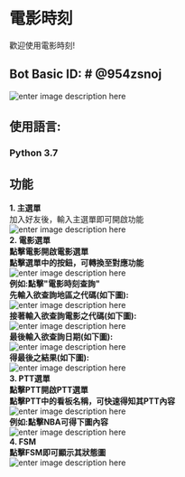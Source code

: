 # 電影時刻
 歡迎使用電影時刻!
 ##  Bot Basic ID: # @954zsnoj
 ![enter image description here](https://i.imgur.com/wlhAijQ.png)
## 使用語言:
### Python 3.7
##  功能
 **1. 主選單** <br> 
 加入好友後，輸入主選單即可開啟功能 <br> 
![enter image description here](https://i.imgur.com/SQPZCIe.png) <br> 
 **2. 電影選單**<br> 
 **點擊電影開啟電影選單** <br> 
 **點擊選單中的按鈕，可轉換至對應功能** <br> 
 ![enter image description here](https://i.imgur.com/IKwizdM.png) <br> 
 **例如:點擊"電影時刻查詢"** <br> 
 **先輸入欲查詢地區之代碼(如下圖):** <br> 
![enter image description here](https://i.imgur.com/4cyfgBT.jpg) <br> 
 **接著輸入欲查詢電影之代碼(如下圖):** <br> 
 ![enter image description here](https://i.imgur.com/XkEgAF0.jpg) <br> 
 **最後輸入欲查詢日期(如下圖):** <br> 
![enter image description here](https://i.imgur.com/3HLP2aI.jpg) <br> 
 **得最後之結果(如下圖):** <br> 
![enter image description here](https://i.imgur.com/GW61cnj.jpg) <br> 
 **3. PTT選單** <br> 
 **點擊PTT開啟PTT選單** <br> 
 **點擊PTT中的看板名稱，可快速得知其PTT內容** <br> 
 ![enter image description here](https://i.imgur.com/AtI6kK5.png) <br> 
**例如:點擊NBA可得下圖內容** <br> 
![enter image description here](https://i.imgur.com/DliTZrC.jpg) <br> 
**4. FSM** <br> 
**點擊FSM即可顯示其狀態圖** <br> 
![enter image description here](https://i.imgur.com/F47rTME.png) <br> 
